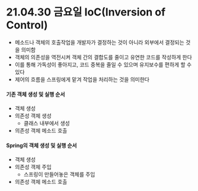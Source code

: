 # 21.04.30 금요일 IoC(Inversion of Control)

- 메소드나 객체의 호출작업을 개발자가 결정하는 것이 아니라 외부에서 결정되는 것을 의미함
- 객체의 의존성을 역전시켜 객체 간의 결합도를 줄이고 유연한 코드를 작성하게 한다
- 이를 통해 가독성이 좋아지고, 코드 중복을 줄일 수 있으며 유지보수를 편하게 할 수 있다
- 제어의 흐름을 스프링에게 맡겨 작업을 처리하는 것을 의미한다



#### 기존 객체 생성 및 실행 순서

- 객체 생성
- 의존성 객체 생성
  - 클래스 내부에서 생성
- 의존성 객체 메소드 호출



#### Spring의 객체 생성 및 실행 순서

- 객체 생성
- 의존성 객체 주입
  - 스프링이 만들어놓은 객체를 주입
- 의존성 객체 메소드 호출